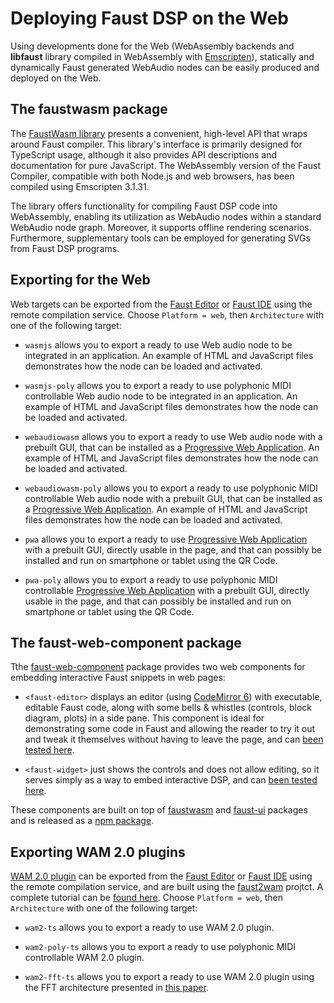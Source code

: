 # Deploying Faust DSP on the Web

Using developments done for the Web (WebAssembly backends and **libfaust** library compiled in WebAssembly with [Emscripten](https://emscripten.org/)), statically and dynamically Faust generated WebAudio nodes can be easily produced and deployed on the Web. 

## The faustwasm package

The [FaustWasm library](https://www.npmjs.com/package/@grame/faustwasm?activeTab=readme) presents a convenient, high-level API that wraps around Faust compiler. This library's interface is primarily designed for TypeScript usage, although it also provides API descriptions and documentation for pure JavaScript. The WebAssembly version of the Faust Compiler, compatible with both Node.js and web browsers, has been compiled using Emscripten 3.1.31.

The library offers functionality for compiling Faust DSP code into WebAssembly, enabling its utilization as WebAudio nodes within a standard WebAudio node graph. Moreover, it supports offline rendering scenarios. Furthermore, supplementary tools can be employed for generating SVGs from Faust DSP programs.

## Exporting for the Web

Web targets can be exported from the [Faust Editor](https://fausteditor.grame.fr) or [Faust IDE](https://faustide.grame.fr) using the remote compilation service. Choose `Platform = web`, then `Architecture` with one of the following target:

- `wasmjs` allows you to export a ready to use Web audio node to be integrated in an application. An example of HTML and JavaScript files demonstrates how the node can be loaded and activated.

- `wasmjs-poly` allows you to export a ready to use polyphonic MIDI controllable Web audio node to be integrated in an application. An example of HTML and JavaScript files demonstrates how the node can be loaded and activated.

- `webaudiowasm` allows you to export a ready to use Web audio node with a prebuilt GUI, that can be installed as a [Progressive Web Application](https://en.wikipedia.org/wiki/Progressive_web_app). An example of HTML and JavaScript files demonstrates how the node can be loaded and activated.

- `webaudiowasm-poly` allows you to export a ready to use polyphonic MIDI controllable Web audio node with a prebuilt GUI, that can be installed as a [Progressive Web Application](https://en.wikipedia.org/wiki/Progressive_web_app). An example of HTML and JavaScript files demonstrates how the node can be loaded and activated.

- `pwa` allows you to export a ready to use [Progressive Web Application](https://en.wikipedia.org/wiki/Progressive_web_app) with a prebuilt GUI, directly usable in the page, and that can possibly be installed and run on smartphone or tablet using the QR Code.

- `pwa-poly` allows you to export a ready to use polyphonic MIDI controllable [Progressive Web Application](https://en.wikipedia.org/wiki/Progressive_web_app) with a prebuilt GUI, directly usable in the page, and that can possibly be installed and run on smartphone or tablet using the QR Code.

## The faust-web-component package

Tthe [faust-web-component](https://github.com/grame-cncm/faust-web-component) package provides two web components for embedding interactive Faust snippets in web pages:

- `<faust-editor>` displays an editor (using [CodeMirror 6](https://codemirror.net/)) with executable, editable Faust code, along with some bells & whistles (controls, block diagram, plots) in a side pane.
This component is ideal for demonstrating some code in Faust and allowing the reader to try it out and tweak it themselves without having to leave the page, and can [been tested here](https://codepen.io/St-phane-Letz/pen/YzdZZoK). 

- `<faust-widget>` just shows the controls and does not allow editing, so it serves simply as a way to embed interactive DSP, and can [been tested here](https://codepen.io/St-phane-Letz/pen/LYMWybP).

These components are built on top of [faustwasm](https://github.com/grame-cncm/faustwasm) and [faust-ui](https://github.com/Fr0stbyteR/faust-ui) packages and is released as a [npm package](https://www.npmjs.com/package/@grame/faust-web-component).

## Exporting WAM 2.0 plugins

[WAM 2.0 plugin](http://www.webaudiomodules.com/docs/intro/) can be exported from the [Faust Editor](https://fausteditor.grame.fr) or [Faust IDE](https://faustide.grame.fr) using the remote compilation service, and are built using the [faust2wam](https://github.com/Fr0stbyteR/faust2wam) projtct. A complete tutorial can be [found here](http://www.webaudiomodules.com/docs/usage/generate-with-faustide). Choose `Platform = web`, then `Architecture` with one of the following target:

- `wam2-ts` allows you to export a ready to use WAM 2.0 plugin.  

- `wam2-poly-ts` allows you to export a ready to use polyphonic MIDI controllable WAM 2.0 plugin. 

- `wam2-fft-ts` allows you to export a ready to use WAM 2.0 plugin using the FFT architecture presented in [this paper](https://inria.hal.science/hal-04507625/document).

